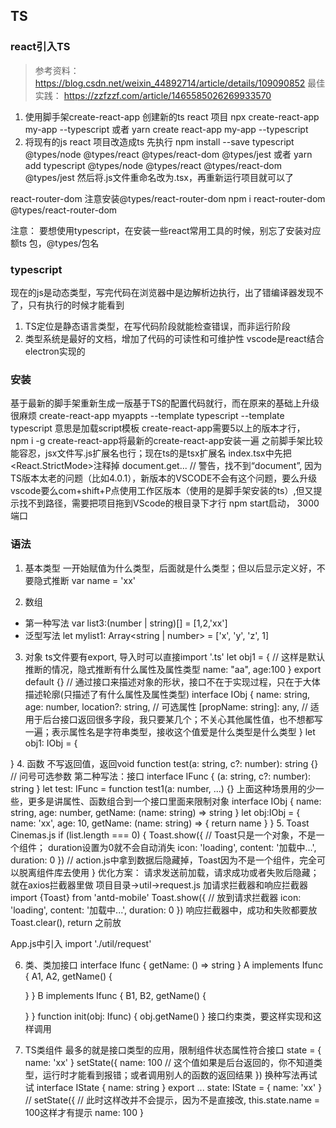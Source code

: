 ## TS
### react引入TS
> 参考资料：https://blog.csdn.net/weixin_44892714/article/details/109090852
> 最佳实践： https://zzfzzf.com/article/1465585026269933570
1. 使用脚手架create-react-app 创建新的ts react 项目
npx create-react-app my-app --typescript
或者
yarn create react-app my-app --typescript
2. 将现有的js react 项目改造成ts
先执行
npm install --save typescript @types/node @types/react @types/react-dom @types/jest
或者
yarn add typescript @types/node @types/react @types/react-dom @types/jest
然后将.js文件重命名改为.tsx，再重新运行项目就可以了

react-router-dom
注意安装@types/react-router-dom
npm i react-router-dom @types/react-router-dom

注意：
要想使用typescript，在安装一些react常用工具的时候，别忘了安装对应额ts 包，@types/包名
### typescript
现在的js是动态类型，写完代码在浏览器中是边解析边执行，出了错编译器发现不了，只有执行的时候才能看到
1. TS定位是静态语言类型，在写代码阶段就能检查错误，而非运行阶段
2. 类型系统是最好的文档，增加了代码的可读性和可维护性
vscode是react结合electron实现的
### 安装
基于最新的脚手架重新生成一版基于TS的配置代码就行，而在原来的基础上升级很麻烦
create-react-app myappts --template typescript
--template typescript 意思是加载script模板
create-react-app需要5以上的版本才行， npm i -g create-react-app将最新的create-react-app安装一遍
之前脚手架比较能容忍，jsx文件写.js扩展名也行；现在ts的是tsx扩展名
index.tsx中先把<React.StrictMode>注释掉
document.get... // 警告，找不到“document”, 因为TS版本太老的问题（比如4.0.1），新版本的VSCODE不会有这个问题，要么升级vscode要么com+shift+P点使用工作区版本（使用的是脚手架安装的ts）,但又提示找不到路径，需要把项目拖到VScode的根目录下才行
npm start启动， 3000端口
### 语法
1. 基本类型
一开始赋值为什么类型，后面就是什么类型；但以后显示定义好，不要隐式推断
var name = 'xx'

2. 数组
- 第一种写法
var list3:(number | string)[] = [1,2,'xx']
- 泛型写法
let mylist1: Array<string | number> = ['x', 'y', 'z', 1]

3. 对象
ts文件要有export, 导入时可以直接import '.ts'
let obj1 = { // 这样是默认推断的情况，隐式推断有什么属性及属性类型
    name: "aa",
    age:100
}
export default {} 
// 通过接口来描述对象的形状，接口不在于实现过程，只在于大体描述轮廓(只描述了有什么属性及属性类型)
interface IObj {
    name: string,
    age: number,
    location?: string, // 可选属性
    [propName: string]: any, // 适用于后台接口返回很多字段，我只要某几个；不关心其他属性值，也不想都写一遍；表示属性名是字符串类型，接收这个值爱是什么类型是什么类型
}
let obj1: IObj = {

}
4. 函数
不写返回值，返回void
function test(a: string, c?: number): string {} // 问号可选参数
第二种写法：接口
interface IFunc {
    (a: string, c?: number): string
} 
let test: IFunc = function test1(a: number, ...) {}
上面这种场景用的少一些，更多是讲属性、函数组合到一个接口里面来限制对象
interface IObj {
    name: string,
    age: number,
    getName: (name: string) => string
}
let obj:IObj = {
    name: 'xx',
    age: 10,
    getName: (name: string) => {
        return name
    }
}
5. Toast
Cinemas.js
if (list.length === 0) {
    Toast.show({ // Toast只是一个对象，不是一个组件； duration设置为0就不会自动消失
        icon: 'loading',
        content: '加载中...',
        duration: 0
    })
    // action.js中拿到数据后隐藏掉，Toast因为不是一个组件，完全可以脱离组件库去使用
}
优化方案：
请求发送前加载，请求成功或者失败后隐藏；就在axios拦截器里做
项目目录->util->request.js
加请求拦截器和响应拦截器
import {Toast} from 'antd-mobile'
Toast.show({ // 放到请求拦截器
    icon: 'loading',
    content: '加载中...',
    duration: 0
})
响应拦截器中，成功和失败都要放 Toast.clear(), return 之前放

App.js中引入
import './util/request'

6. 类、类加接口
interface Ifunc {
    getName: () => string
}
A implements Ifunc {
    A1,
    A2,
    getName() {

    }
}
B implements Ifunc {
    B1,
    B2,
    getName() {
        
    }
}
function init(obj: Ifunc) {
    obj.getName()
}
接口约束类，要这样实现和这样调用

7. TS类组件
最多的就是接口类型的应用，限制组件状态属性符合接口
state = { name: 'xx' }
setState({
    name: 100 // 这个值如果是后台返回的，你不知道类型，运行时才能看到报错；或者调用别人的函数的返回结果
})
换种写法再试试
interface IState {
    name: string
}
export ...
state: IState = { name: 'xx' }
// 
setState({ // 此时这样改并不会提示，因为不是直接改, this.state.name = 100这样才有提示
    name: 100 
}